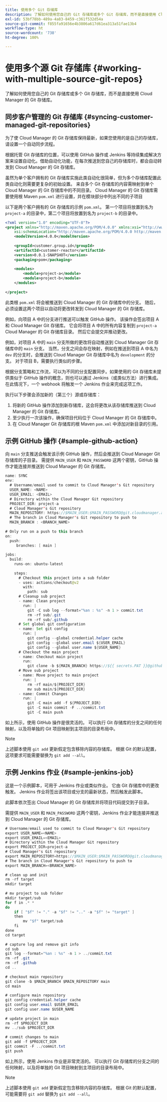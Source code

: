 ```yaml
---
title: 使用多个 Git 存储库
description: 了解如何使用您自己的 Git 存储库或多个 Git 存储库，而不是直接使用 Cloud Manager 的 Git 存储库。
exl-id: 53bf78bb-489a-4a83-8459-c361f532d54a
source-git-commit: f855fa91656e4b3806a617d61ea313a51fae13b4
workflow-type: ht
source-wordcount: '738'
ht-degree: 100%

---
```


# 使用多个源 Git 存储库 {#working-with-multiple-source-git-repos}

了解如何使用您自己的 Git 存储库或多个 Git 存储库，而不是直接使用 Cloud Manager 的 Git 存储库。

## 同步客户管理的 Git 存储库 {#syncing-customer-managed-git-repositories}

为了使 Cloud Manager 的 Git 存储库保持最新，如果您使用的是自己的存储库，请设置一个自动同步流程。

根据托管 Git 存储库的位置，可以使用 GitHub 操作或 Jenkins 等持续集成解决方案来设置自动化。借助自动化功能，在每次推送到您自己的存储库时，都会自动转发到 Cloud Manager 的 Git 存储库。

虽然为单个客户拥有的 Git 存储库实施此类自动化很简单，但为多个存储库配置此类自动化则需要更复杂的初始设置。 来自多个 Git 存储库的内容需映射到单个 Cloud Manager 的 Git 存储库中的不同目录。 Cloud Manager 的 Git 存储库需要使用根 Maven `pom.xml` 进行设置，并在模块部分中列出不同的子项目

以下是两个客户拥有的 Git 存储库的示例 `pom.xml`。 第一个项目将放置到名为 `project-a` 的目录中，第二个项目将放置到名为 `project-b` 的目录中。

```xml
<?xml version="1.0" encoding="UTF-8"?>
<project xmlns="http://maven.apache.org/POM/4.0.0" xmlns:xsi="http://www.w3.org/2001/XMLSchema-instance"
    xsi:schemaLocation="http://maven.apache.org/POM/4.0.0 http://maven.apache.org/maven-v4_0_0.xsd">
    <modelVersion>4.0.0</modelVersion>
  
    <groupId>customer.group.id</groupId>
    <artifactId>customer-reactor</artifactId>
    <version>0.0.1-SNAPSHOT</version>
    <packaging>pom</packaging>
  
    <modules>
        <module>project-a</module>
        <module>project-b</module>
    </modules>
  
</project>
```

此类根 `pom.xml` 将会被推送到 Cloud Manager 的 Git 存储库中的分支。 随后，必须设置这两个项目以自动将更改转发到 Cloud Manager 的 Git 存储库。

例如，向项目 A 中的分支进行推送可以触发 GitHub 操作。 该操作会签出项目 A 和 Cloud Manager Git 存储库。 它会将项目 A 中的所有内容复制到 `project-a` Cloud Manager 的 Git 存储库目录。 然后它会提交并推动更改。

例如，对项目 A 中的 `main` 分支所做的更改将自动推送到 Cloud Manager Git 存储库中的 `main` 分支。 当然，分支之间会存在映射，例如在推送到项目 A 中名为 `dev` 的分支时，会推送到 Cloud Manager Git 存储库中名为 `development` 的分支。 对于项目 B，需要执行类似的步骤。

根据分支策略和工作流，可以为不同的分支配置同步。如果使用的 Git 存储库未提供类似于 GitHub 操作的概念，则也可以通过 Jenkins（或类似方法）进行集成。 在此情况下，一个 webhook 将触发一个 Jenkins 作业来完成这项工作。

执行以下步骤会添加新的（第三个）源或存储库：

1. 将新的 GitHub 操作添加到新存储库，这会将更改从该存储库推送到 Cloud Manager 的 Git 存储库。
1. 至少执行一次该操作，确保项目代码位于 Cloud Manager 的 Git 存储库中。
1. 在 Cloud Manager Git 存储库的根 Maven `pom.xml` 中添加对新目录的引用。

## 示例 GitHub 操作 {#sample-github-action}

向 `main` 分支推送会触发该示例 GitHub 操作，然后会推送到 Cloud Manager Git 存储库的子目录。 需提供 `MAIN_USER` 和 `MAIN_PASSWORD` 这两个密钥，GitHub 操作才能连接并推送到 Cloud Manager 的 Git 存储库。

```java
name: SYNC
env:
  # Username/email used to commit to Cloud Manager's Git repository
  USER_NAME: <NAME>
  USER_EMAIL: <EMAIL>
  # Directory within the Cloud Manager Git repository
  PROJECT_DIR: project-a
  # Cloud Manager's Git repository
  MAIN_REPOSITORY: https://$MAIN_USER:$MAIN_PASSWORD@git.cloudmanager.adobe.com/<PATH>
  # The branch in Cloud Manager's Git repository to push to
  MAIN_BRANCH : <BRANCH_NAME>
 
# Only run on a push to this branch
on:
  push:
     branches: [ main ]
 
jobs:
  build:
    runs-on: ubuntu-latest
 
    steps:
      # Checkout this project into a sub folder
      - uses: actions/checkout@v2
        with:
          path: sub
      # Cleanup sub project
      - name: Clean project
        run: |
          git -C sub log --format="%an : %s" -n 1 > commit.txt
          rm -rf sub/.git
          rm -rf sub/.github
      # Set global git configuration
      - name: Set git config
        run: |
          git config --global credential.helper cache
          git config --global user.email ${USER_EMAIL}
          git config --global user.name ${USER_NAME}
      # Checkout the main project
      - name: Checkout main project
        run:
          git clone -b ${MAIN_BRANCH} https://${{ secrets.PAT }}@github.com/${MAIN_REPOSITORY}.git main 
      # Move sub project
      - name: Move project to main project
        run: |
          rm -rf main/${PROJECT_DIR} 
          mv sub main/${PROJECT_DIR}
      - name: Commit Changes
        run: |
          git -C main add -f ${PROJECT_DIR}
          git -C main commit -F ../commit.txt
          git -C main push
```

如上所示，使用 GitHub 操作是很灵活的。 可以执行 Git 存储库的分支之间的任何映射，以及将单独的 Git 项目映射到主项目的目录布局中。

>[!NOTE]
>
>上述脚本使用 `git add` 更新假定包含移除内容的存储库。 根据 Git 的默认配置，这项要求可能需要替换为 `git add --all`。

## 示例 Jenkins 作业 {#sample-jenkins-job}

这是一个示例脚本，可用于 Jenkins 作业或类似作业。 它由 Git 存储库中的更改触发。 Jenkins 作业将签出该项目或分支的最新状态，然后触发此脚本。

此脚本依次签出 Cloud Manager 的 Git 存储库并将项目代码提交到子目录。

需提供 `MAIN_USER` 和 `MAIN_PASSWORD` 这两个密钥，Jenkins 作业才能连接并推送到 Cloud Manager 的 Git 存储库。

```java
# Username/email used to commit to Cloud Manager's Git repository
export USER_NAME=<NAME>
export USER_EMAIL=<EMAIL>
# Directory within the Cloud Manager Git repository
export PROJECT_DIR=project-a
# Cloud Manager's Git repository
export MAIN_REPOSITORY=https://$MAIN_USER:$MAIN_PASSWORD@git.cloudmanager.adobe.com/<PATH>
# The branch in Cloud Manager's Git repository to push to
export MAIN_BRANCH=<BRANCH_NAME>
 
# clean up and init
rm -rf target
mkdir target
 
# mv project to sub folder
mkdir target/sub
for f in .* *
do
    if [ "$f" != "." -a "$f" != ".." -a "$f" != "target" ]
    then
        mv "$f" target/sub
    fi
done
cd target
 
# capture log and remove git info
cd sub
git log --format="%an : %s" -n 1 > ../commit.txt
rm -rf .git
rm -rf .github
cd ..
 
# checkout main repository
git clone -b $MAIN_BRANCH $MAIN_REPOSITORY main
cd main
 
# configure main repository
git config credential.helper cache
git config user.email $USER_EMAIL
git config user.name $USER_NAME
 
# update project in main
rm -rf $PROJECT_DIR
mv ../sub $PROJECT_DIR
 
# commit changes to main
git add -f $PROJECT_DIR
git commit -F ../commit.txt
git push
```

如上所示，使用 Jenkins 作业是非常灵活的。 可以执行 Git 存储库的分支之间的任何映射，以及将单独的 Git 项目映射到主项目的目录布局中。

>[!NOTE]
>
>上述脚本使用 `git add` 更新假定包含移除内容的存储库。 根据 Git 的默认配置，可能需要将 `git add` 替换为 `git add --all`。
